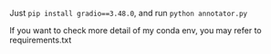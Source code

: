 Just `pip install gradio==3.48.0`, and run `python annotator.py`

If you want to check more detail of my conda env, you may refer to requirements.txt